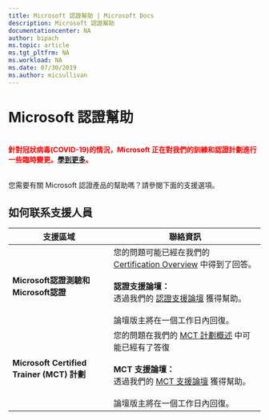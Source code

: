 ```yaml
---
title: Microsoft 認證幫助 | Microsoft Docs
description: Microsoft 認證幫助
documentationcenter: NA
author: bipach
ms.topic: article
ms.tgt_pltfrm: NA
ms.workload: NA
ms.date: 07/30/2019
ms.author: micsullivan
---
```

# Microsoft 認證幫助

<div style='color&#58; red;'><strong><font color="red"><br/>針對冠狀病毒(COVID-19)的情況，Microsoft 正在對我們的訓練和認證計劃進行一些臨時變更。<a href='/learn/certifications/posts/an-important-update-on-microsoft-training-and-certification'>學到更多</a>。</font></strong><br/><br/></div>

您需要有關 Microsoft 認證產品的幫助嗎？請參閱下面的支援選項。

## 如何联系支援人員

| 支援區域 | 聯絡資訊 |
| ------------- | --- |
| **Microsoft認證測驗和Microsoft認證** |您的問題可能已經在我們的 [Certification Overview](/learn/certifications/) 中得到了回答。<br/><br/> **認證支援論壇：**<br/> 透過我們的 [認證支援論壇](https://aka.ms/MCPForum) 獲得幫助。<br/><br/> 論壇版主將在一個工作日內回復。|
| **Microsoft Certified Trainer (MCT) 計劃** | 您的問題在我們的 [MCT 計劃概述](/learn/certifications/mct-certification) 中可能已經有了答復<br/><br/> **MCT 支援論壇：** <br/>透過我們的 [MCT 支援論壇](https://aka.ms/MCTForum) 獲得幫助。<br/><br/> 論壇版主將在一個工作日內回復。|